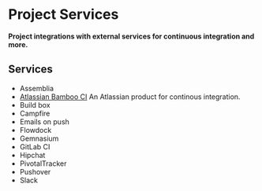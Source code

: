 # Project Services
 
__Project integrations with external services for continuous integration and more.__

## Services

- Assemblia
- [Atlassian Bamboo CI](bamboo.md) An Atlassian product for continous integration.
- Build box
- Campfire
- Emails on push
- Flowdock
- Gemnasium
- GitLab CI
- Hipchat
- PivotalTracker
- Pushover
- Slack
